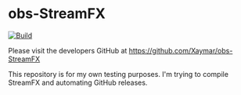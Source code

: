 # obs-StreamFX

[![Build](https://github.com/michaely123/obs-StreamFX/actions/workflows/main.yml/badge.svg?branch=main)](https://github.com/michaely123/obs-StreamFX/actions/workflows/main.yml)

Please visit the developers GitHub at https://github.com/Xaymar/obs-StreamFX


This repository is for my own testing purposes. I'm trying to compile StreamFX and automating GitHub releases.
